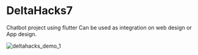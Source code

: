 # DeltaHacks7

Chatbot project using flutter
Can be used as integration on web design or App design. 

![deltahacks_demo_1](https://user-images.githubusercontent.com/56321690/110245187-28869b00-7f30-11eb-8f92-06dc62a0a529.JPG)
